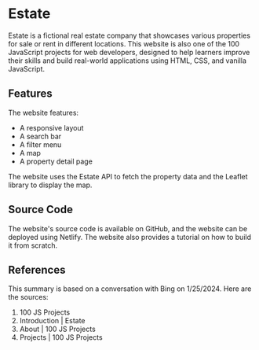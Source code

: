 # Estate

Estate is a fictional real estate company that showcases various properties for sale or rent in different locations. This website is also one of the 100 JavaScript projects for web developers, designed to help learners improve their skills and build real-world applications using HTML, CSS, and vanilla JavaScript.

## Features

The website features:

- A responsive layout
- A search bar
- A filter menu
- A map
- A property detail page

The website uses the Estate API to fetch the property data and the Leaflet library to display the map.

## Source Code

The website's source code is available on GitHub, and the website can be deployed using Netlify. The website also provides a tutorial on how to build it from scratch.

## References

This summary is based on a conversation with Bing on 1/25/2024. Here are the sources:

1. 100 JS Projects
2. Introduction | Estate
3. About | 100 JS Projects
4. Projects | 100 JS Projects
